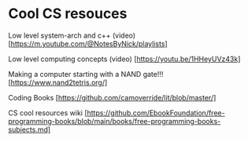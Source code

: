 # Cool CS resouces

Low level system-arch and c++ (video)
[https://m.youtube.com/@NotesByNick/playlists]

Low level computing concepts (video)
[https://youtu.be/1HHeyUVz43k]

Making a computer starting with a NAND gate!!!
[https://www.nand2tetris.org/]

Coding Books
[https://github.com/camoverride/lit/blob/master/]

CS cool resources wiki
[https://github.com/EbookFoundation/free-programming-books/blob/main/books/free-programming-books-subjects.md]


